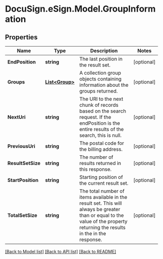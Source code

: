 # DocuSign.eSign.Model.GroupInformation
## Properties

Name | Type | Description | Notes
------------ | ------------- | ------------- | -------------
**EndPosition** | **string** | The last position in the result set.  | [optional] 
**Groups** | [**List&lt;Group&gt;**](Group.md) | A collection group objects containing information about the groups returned. | [optional] 
**NextUri** | **string** | The URI to the next chunk of records based on the search request. If the endPosition is the entire results of the search, this is null.  | [optional] 
**PreviousUri** | **string** | The postal code for the billing address. | [optional] 
**ResultSetSize** | **string** | The number of results returned in this response.  | [optional] 
**StartPosition** | **string** | Starting position of the current result set. | [optional] 
**TotalSetSize** | **string** | The total number of items available in the result set. This will always be greater than or equal to the value of the property returning the results in the in the response. | [optional] 

[[Back to Model list]](../README.md#documentation-for-models) [[Back to API list]](../README.md#documentation-for-api-endpoints) [[Back to README]](../README.md)


